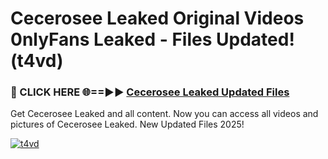 # Cecerosee Leaked Original Videos 0nlyFans Leaked - Files Updated! (t4vd)

<h3>🔴 CLICK HERE 🌐==►► <a href="https://tinyurl.com/4seja8ks" rel="nofollow">Cecerosee Leaked Updated Files</a></h3>

Get Cecerosee Leaked and all content. Now you can access all videos and pictures of Cecerosee Leaked. New Updated Files 2025!

[![t4vd](https://i.imgur.com/EWjZXRe.gif)](https://tinyurl.com/4seja8ks)

